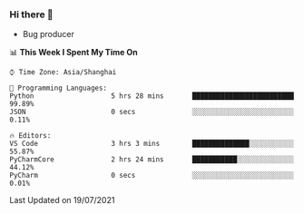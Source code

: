 ### Hi there 👋
* Bug producer
<!--START_SECTION:waka-->
📊 **This Week I Spent My Time On** 

```text
⌚︎ Time Zone: Asia/Shanghai

💬 Programming Languages: 
Python                   5 hrs 28 mins       █████████████████████████   99.89% 
JSON                     0 secs              ░░░░░░░░░░░░░░░░░░░░░░░░░   0.11%

🔥 Editors: 
VS Code                  3 hrs 3 mins        ██████████████░░░░░░░░░░░   55.87% 
PyCharmCore              2 hrs 24 mins       ███████████░░░░░░░░░░░░░░   44.12% 
PyCharm                  0 secs              ░░░░░░░░░░░░░░░░░░░░░░░░░   0.01%

```


 Last Updated on 19/07/2021
<!--END_SECTION:waka-->
